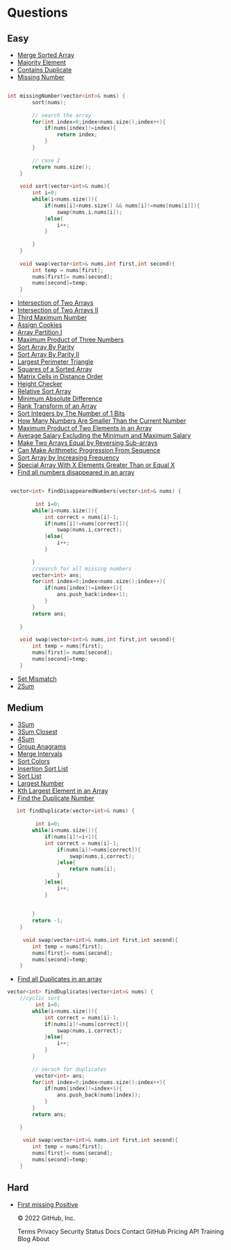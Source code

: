 
# Questions

## Easy

- [Merge Sorted Array](https://leetcode.com/problems/merge-sorted-array/)
- [Majority Element](https://leetcode.com/problems/majority-element/)
- [Contains Duplicate](https://leetcode.com/problems/contains-duplicate/)
- [Missing Number](https://leetcode.com/problems/missing-number/)

```cpp

int missingNumber(vector<int>& nums) {
        sort(nums);
        
        // search the array
        for(int index=0;index<nums.size();index++){
            if(nums[index]!=index){
                return index;
            }
        }
        
        // case 2
        return nums.size();
    }
    
    void sort(vector<int>& nums){
        int i=0;
        while(i<nums.size()){
            if(nums[i]<nums.size() && nums[i]!=nums[nums[i]]){
                swap(nums,i,nums[i]);
            }else{
                i++;
            }
            
        }
    }
    
    void swap(vector<int>& nums,int first,int second){
        int temp = nums[first];
        nums[first]= nums[second];
        nums[second]=temp;
    }


```

- [Intersection of Two Arrays](https://leetcode.com/problems/intersection-of-two-arrays/)
- [Intersection of Two Arrays II](https://leetcode.com/problems/intersection-of-two-arrays-ii/)
- [Third Maximum Number](https://leetcode.com/problems/third-maximum-number/)
- [Assign Cookies](https://leetcode.com/problems/assign-cookies/)
- [Array Partition I](https://leetcode.com/problems/array-partition-i/)
- [Maximum Product of Three Numbers](https://leetcode.com/problems/maximum-product-of-three-numbers/)
- [Sort Array By Parity](https://leetcode.com/problems/sort-array-by-parity/)
- [Sort Array By Parity II](https://leetcode.com/problems/sort-array-by-parity-ii/)
- [Largest Perimeter Triangle](https://leetcode.com/problems/largest-perimeter-triangle/)
- [Squares of a Sorted Array](https://leetcode.com/problems/squares-of-a-sorted-array/)
- [Matrix Cells in Distance Order](https://leetcode.com/problems/matrix-cells-in-distance-order/)
- [Height Checker](https://leetcode.com/problems/height-checker/)
- [Relative Sort Array](https://leetcode.com/problems/relative-sort-array/)
- [Minimum Absolute Difference](https://leetcode.com/problems/minimum-absolute-difference/)
- [Rank Transform of an Array](https://leetcode.com/problems/rank-transform-of-an-array/)
- [Sort Integers by The Number of 1 Bits](https://leetcode.com/problems/sort-integers-by-the-number-of-1-bits/)
- [How Many Numbers Are Smaller Than the Current Number](https://leetcode.com/problems/how-many-numbers-are-smaller-than-the-current-number/)
- [Maximum Product of Two Elements in an Array](https://leetcode.com/problems/maximum-product-of-two-elements-in-an-array/)
- [Average Salary Excluding the Minimum and Maximum Salary](https://leetcode.com/problems/average-salary-excluding-the-minimum-and-maximum-salary/)
- [Make Two Arrays Equal by Reversing Sub-arrays](https://leetcode.com/problems/make-two-arrays-equal-by-reversing-sub-arrays/)
- [Can Make Arithmetic Progression From Sequence](https://leetcode.com/problems/can-make-arithmetic-progression-from-sequence/)
- [Sort Array by Increasing Frequency](https://leetcode.com/problems/sort-array-by-increasing-frequency/)
- [Special Array With X Elements Greater Than or Equal X](https://leetcode.com/problems/special-array-with-x-elements-greater-than-or-equal-x/)
- [Find all numbers disappeared in an array](https://leetcode.com/problems/find-all-numbers-disappeared-in-an-array/)

```cpp

 vector<int> findDisappearedNumbers(vector<int>& nums) {
     
         int i=0;
        while(i<nums.size()){
            int correct = nums[i]-1;
            if(nums[i]!=nums[correct]){
                swap(nums,i,correct);
            }else{
                i++;
            }
            
        }
        //search for all missing numbers
        vector<int> ans;
        for(int index=0;index<nums.size();index++){
            if(nums[index]!=index+1){
                ans.push_back(index+1);
            }
        }
        return ans;
        
    }
    
    void swap(vector<int>& nums,int first,int second){
        int temp = nums[first];
        nums[first]= nums[second];
        nums[second]=temp;
    }

```

- [Set Mismatch](https://leetcode.com/problems/set-mismatch/)
- [2Sum](https://leetcode.com/problems/two-sum/)

## Medium

- [3Sum](https://leetcode.com/problems/3sum/)
- [3Sum Closest](https://leetcode.com/problems/3sum-closest/)
- [4Sum](https://leetcode.com/problems/4sum/)
- [Group Anagrams](https://leetcode.com/problems/group-anagrams/)
- [Merge Intervals](https://leetcode.com/problems/merge-intervals/)
- [Sort Colors](https://leetcode.com/problems/sort-colors/)
- [Insertion Sort List](https://leetcode.com/problems/insertion-sort-list/)
- [Sort List](https://leetcode.com/problems/sort-list/)
- [Largest Number](https://leetcode.com/problems/largest-number/)
- [Kth Largest Element in an Array](https://leetcode.com/problems/kth-largest-element-in-an-array/)
- [Find the Duplicate Number](https://leetcode.com/problems/find-the-duplicate-number/)

```cpp
   int findDuplicate(vector<int>& nums) {
        
         int i=0;
        while(i<nums.size()){
            if(nums[i]!=i+1){
            int correct = nums[i]-1;
                if(nums[i]!=nums[correct]){
                    swap(nums,i,correct);
                }else{
                    return nums[i];
                }    
            }else{
                i++;
            }
            
            
        }
        return -1;
    }
    
     void swap(vector<int>& nums,int first,int second){
        int temp = nums[first];
        nums[first]= nums[second];
        nums[second]=temp;
    }


```

- [Find all Duplicates in an array](https://leetcode.com/problems/find-all-duplicates-in-an-array/)

```cpp
vector<int> findDuplicates(vector<int>& nums) {
    //cyclic sort
         int i=0;
        while(i<nums.size()){
            int correct = nums[i]-1;
            if(nums[i]!=nums[correct]){
                swap(nums,i,correct);
            }else{
                i++;
            }
        }
        
        // serach for duplicates
         vector<int> ans;
        for(int index=0;index<nums.size();index++){
            if(nums[index]!=index+1){
                ans.push_back(nums[index]);
            }
        }
        return ans;
        
    }
    
     void swap(vector<int>& nums,int first,int second){
        int temp = nums[first];
        nums[first]= nums[second];
        nums[second]=temp;
    }

```

## Hard

- [First missing Positive](https://leetcode.com/problems/first-missing-positive/)

    © 2022 GitHub, Inc.

    Terms
    Privacy
    Security
    Status
    Docs
    Contact GitHub
    Pricing
    API
    Training
    Blog
    About
